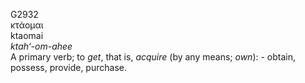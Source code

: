 <body>
  <p>G2932<br>  κτάομαι  <br> ktaomai  <br><i>ktah‘-om-ahee </i><br>A primary verb; to <i>get</i>, that is, <i>acquire</i> (by any means; <i>own</i>): - obtain, possess, provide, purchase.<br></p>
 </body>